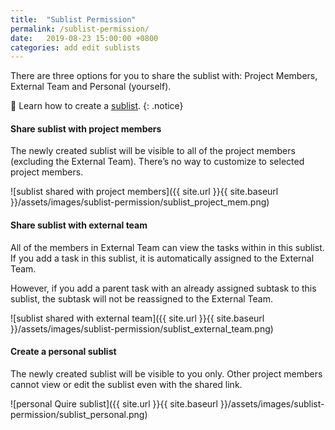 ```yaml
---
title:  "Sublist Permission"
permalink: /sublist-permission/
date:   2019-08-23 15:00:00 +0800
categories: add edit sublists
---
```

There are three options for you to share the sublist with: Project Members, External Team and Personal (yourself).

🔖 Learn how to create a [sublist](/guide/add-sublist/). 
{: .notice}


#### Share sublist with project members 

The newly created sublist will be visible to all of the project members (excluding the External Team). There’s no way to customize to selected project members. 

![sublist shared with project members]({{ site.url }}{{ site.baseurl }}/assets/images/sublist-permission/sublist_project_mem.png)


#### Share sublist with external team

All of the members in External Team can view the tasks within in this sublist. If you add a task in this sublist, it is automatically assigned to the External Team. 

However, if you add a parent task with an already assigned subtask to this sublist, the subtask will not be reassigned to the External Team.

![sublist shared with external team]({{ site.url }}{{ site.baseurl }}/assets/images/sublist-permission/sublist_external_team.png)

#### Create a personal sublist 

The newly created sublist will be visible to you only. Other project members cannot view or edit the sublist even with the shared link.

![personal Quire sublist]({{ site.url }}{{ site.baseurl }}/assets/images/sublist-permission/sublist_personal.png)
